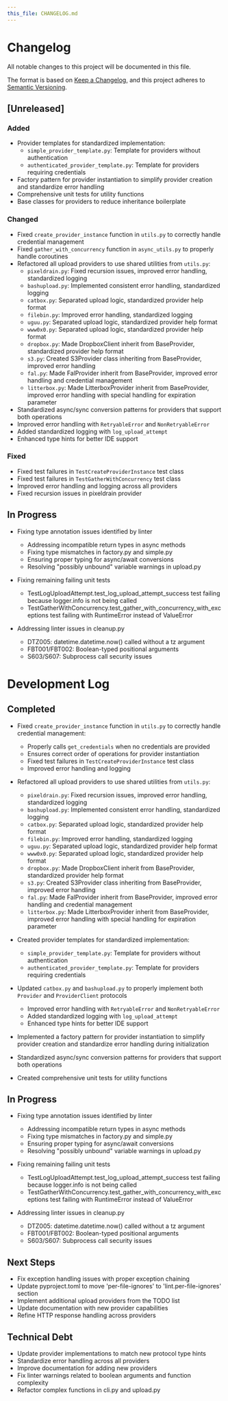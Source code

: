 ```yaml
---
this_file: CHANGELOG.md
---
```


# Changelog

All notable changes to this project will be documented in this file.

The format is based on [Keep a Changelog](https://keepachangelog.com/en/1.0.0/),
and this project adheres to [Semantic Versioning](https://semver.org/spec/v2.0.0.html).

## [Unreleased]

### Added
- Provider templates for standardized implementation:
  - `simple_provider_template.py`: Template for providers without authentication
  - `authenticated_provider_template.py`: Template for providers requiring credentials
- Factory pattern for provider instantiation to simplify provider creation and standardize error handling
- Comprehensive unit tests for utility functions
- Base classes for providers to reduce inheritance boilerplate

### Changed
- Fixed `create_provider_instance` function in `utils.py` to correctly handle credential management
- Fixed `gather_with_concurrency` function in `async_utils.py` to properly handle coroutines
- Refactored all upload providers to use shared utilities from `utils.py`:
  - `pixeldrain.py`: Fixed recursion issues, improved error handling, standardized logging
  - `bashupload.py`: Implemented consistent error handling, standardized logging
  - `catbox.py`: Separated upload logic, standardized provider help format
  - `filebin.py`: Improved error handling, standardized logging
  - `uguu.py`: Separated upload logic, standardized provider help format
  - `www0x0.py`: Separated upload logic, standardized provider help format
  - `dropbox.py`: Made DropboxClient inherit from BaseProvider, standardized provider help format
  - `s3.py`: Created S3Provider class inheriting from BaseProvider, improved error handling
  - `fal.py`: Made FalProvider inherit from BaseProvider, improved error handling and credential management
  - `litterbox.py`: Made LitterboxProvider inherit from BaseProvider, improved error handling with special handling for expiration parameter
- Standardized async/sync conversion patterns for providers that support both operations
- Improved error handling with `RetryableError` and `NonRetryableError`
- Added standardized logging with `log_upload_attempt`
- Enhanced type hints for better IDE support

### Fixed
- Fixed test failures in `TestCreateProviderInstance` test class
- Fixed test failures in `TestGatherWithConcurrency` test class
- Improved error handling and logging across all providers
- Fixed recursion issues in pixeldrain provider

## In Progress

- Fixing type annotation issues identified by linter
  - Addressing incompatible return types in async methods
  - Fixing type mismatches in factory.py and simple.py
  - Ensuring proper typing for async/await conversions
  - Resolving "possibly unbound" variable warnings in upload.py

- Fixing remaining failing unit tests
  - TestLogUploadAttempt.test_log_upload_attempt_success test failing because logger.info is not being called
  - TestGatherWithConcurrency.test_gather_with_concurrency_with_exceptions test failing with RuntimeError instead of ValueError

- Addressing linter issues in cleanup.py
  - DTZ005: datetime.datetime.now() called without a tz argument
  - FBT001/FBT002: Boolean-typed positional arguments
  - S603/S607: Subprocess call security issues

# Development Log

## Completed

- Fixed `create_provider_instance` function in `utils.py` to correctly handle credential management:
  - Properly calls `get_credentials` when no credentials are provided
  - Ensures correct order of operations for provider instantiation
  - Fixed test failures in `TestCreateProviderInstance` test class
  - Improved error handling and logging

- Refactored all upload providers to use shared utilities from `utils.py`:
  - `pixeldrain.py`: Fixed recursion issues, improved error handling, standardized logging
  - `bashupload.py`: Implemented consistent error handling, standardized logging
  - `catbox.py`: Separated upload logic, standardized provider help format
  - `filebin.py`: Improved error handling, standardized logging
  - `uguu.py`: Separated upload logic, standardized provider help format
  - `www0x0.py`: Separated upload logic, standardized provider help format
  - `dropbox.py`: Made DropboxClient inherit from BaseProvider, standardized provider help format
  - `s3.py`: Created S3Provider class inheriting from BaseProvider, improved error handling
  - `fal.py`: Made FalProvider inherit from BaseProvider, improved error handling and credential management
  - `litterbox.py`: Made LitterboxProvider inherit from BaseProvider, improved error handling with special handling for expiration parameter

- Created provider templates for standardized implementation:
  - `simple_provider_template.py`: Template for providers without authentication
  - `authenticated_provider_template.py`: Template for providers requiring credentials

- Updated `catbox.py` and `bashupload.py` to properly implement both `Provider` and `ProviderClient` protocols
  - Improved error handling with `RetryableError` and `NonRetryableError`
  - Added standardized logging with `log_upload_attempt`
  - Enhanced type hints for better IDE support

- Implemented a factory pattern for provider instantiation to simplify provider creation and standardize error handling during initialization

- Standardized async/sync conversion patterns for providers that support both operations

- Created comprehensive unit tests for utility functions

## In Progress

- Fixing type annotation issues identified by linter
  - Addressing incompatible return types in async methods
  - Fixing type mismatches in factory.py and simple.py
  - Ensuring proper typing for async/await conversions
  - Resolving "possibly unbound" variable warnings in upload.py

- Fixing remaining failing unit tests
  - TestLogUploadAttempt.test_log_upload_attempt_success test failing because logger.info is not being called
  - TestGatherWithConcurrency.test_gather_with_concurrency_with_exceptions test failing with RuntimeError instead of ValueError

- Addressing linter issues in cleanup.py
  - DTZ005: datetime.datetime.now() called without a tz argument
  - FBT001/FBT002: Boolean-typed positional arguments
  - S603/S607: Subprocess call security issues

## Next Steps

- Fix exception handling issues with proper exception chaining
- Update pyproject.toml to move 'per-file-ignores' to 'lint.per-file-ignores' section
- Implement additional upload providers from the TODO list
- Update documentation with new provider capabilities
- Refine HTTP response handling across providers

## Technical Debt

- Update provider implementations to match new protocol type hints
- Standardize error handling across all providers
- Improve documentation for adding new providers
- Fix linter warnings related to boolean arguments and function complexity
- Refactor complex functions in cli.py and upload.py

